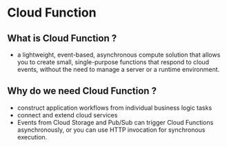# Cloud Function

## What is Cloud Function ? 
- a lightweight, event-based, asynchronous compute solution that allows you to create small, single-purpose functions that respond to cloud events, without the need to manage a server or a runtime environment.

## Why do we need Cloud Function ? 
- construct application workflows from individual business logic tasks
- connect and extend cloud services
- Events from Cloud Storage and Pub/Sub can trigger Cloud Functions asynchronously, or you can use HTTP invocation for synchronous execution.
